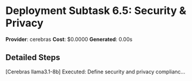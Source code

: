 # Deployment Subtask 6.5: Security & Privacy

**Provider**: cerebras
**Cost**: $0.0000
**Generated**: 0.00s

## Detailed Steps

[Cerebras llama3.1-8b] Executed: 
            Define security and privacy complianc...